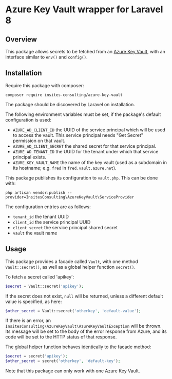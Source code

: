 # Azure Key Vault wrapper for Laravel 8

## Overview

This package allows secrets to be fetched from an
[Azure Key Vault](https://docs.microsoft.com/en-us/azure/key-vault/),
with an interface similar to `env()` and `config()`.

## Installation

Require this package with composer:
```
composer require insites-consulting/azure-key-vault
```

The package should be discovered by Laravel on installation.

The following environment variables must be set, if the package's default
configuration is used:

 - `AZURE_AD_CLIENT_ID` the UUID of the service principal which will be used
   to access the vault. This service principal needs "Get Secret" permission on
   that vault.
 - `AZURE_AD_CLIENT_SECRET` the shared secret for that service principal.
- `AZURE_AD_TENANT_ID` the UUID for the tenant under which that service
  principal exists.
 - `AZURE_KEY_VAULT_NAME` the name of the key vault 
   (used as a subdomain in its hostname; e.g. `fred` in
   `fred.vault.azure.net`).

This package publishes its configuration to `vault.php`. This can be done with:
```
php artisan vendor:publish --provider=InsitesConsulting\AzureKeyVault\ServiceProvider
```

The configuration entries are as follows:
 - `tenant_id` the tenant UUID
 - `client_id` the service principal UUID
 - `client_secret` the service principal shared secret
 - `vault` the vault name

## Usage
This package provides a facade called `Vault`, with one method
`Vault::secret()`, as well as a global helper function `secret()`.

To fetch a secret called 'apikey':
```php
$secret = Vault::secret('apikey');
```
If the secret does not exist, `null` will be returned, unless a different
default value is specified, as here:
```php
$other_secret = Vault::secret('otherkey', 'default-value');
```

If there is an error, an
`InsitesConsulting\AzureKeyVault\AzureKeyVaultException` will be thrown. Its
message will be set to the body of the error response from Azure, and its
code will be set to the HTTP status of that response.

The global helper function behaves identically to the facade method:
```php
$secret = secret('apikey');
$other_secret = secret('otherkey', 'default-key');
```

Note that this package can only work with one Azure Key Vault.
